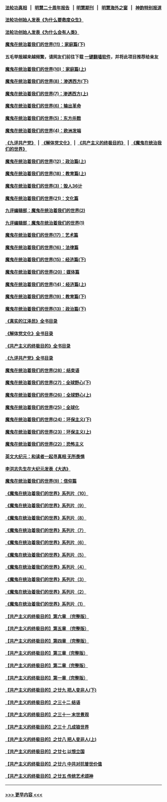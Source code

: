 #### [法轮功真相](https://github.com/gfw-breaker/truth/blob/master/README.md?t=0) &nbsp;&nbsp;|&nbsp;&nbsp; [明慧二十周年报告](https://github.com/gfw-breaker/mh-reports/blob/master/README.md?t=0) &nbsp;&nbsp;|&nbsp;&nbsp;[明慧期刊](https://github.com/gfw-breaker/mh-qikan) &nbsp;&nbsp;|&nbsp;&nbsp; [明慧海外之窗](https://github.com/gfw-breaker/mh-news/blob/master/README.md?t=0) &nbsp;&nbsp;|&nbsp;&nbsp; [神韵特别报道](https://github.com/gfw-breaker/mh-news/blob/master/shenyun.md?t=0)
#### [法轮功创始人发表《为什么要救度众生》](../pages/nsc422/n13975246.md?t=04181843) 
#### [法轮功创始人发表《为什么会有人类》](../pages/nsc422/n13912117.md?t=04181843) 
#### [魔鬼在统治着我们的世界(11)：家庭篇(下)](../pages/nsc422/n10440961.md?t=04181843) 
#### 五毛举报越来越频繁，请网友们前往下载 [一键翻墙软件](https://github.com/gfw-breaker/ssr-accounts)，并将此项目推荐给亲友
#### [魔鬼在统治着我们的世界(10)：家庭篇(上)](../pages/nsc422/n10435448.md?t=04181843) 
#### [魔鬼在统治着我们的世界(8)：渗透西方(下)](../pages/nsc422/n10429603.md?t=04181843) 
#### [魔鬼在统治着我们的世界(7)：渗透西方(上)](../pages/nsc422/n10426013.md?t=04181843) 
#### [魔鬼在统治着我们的世界(6)：输出革命](../pages/nsc422/n10421536.md?t=04181843) 
#### [魔鬼在统治着我们的世界(5)：东方杀戮](../pages/nsc422/n10417707.md?t=04181843) 
#### [魔鬼在统治着我们的世界(4)：欧洲发端](../pages/nsc422/n10414890.md?t=04181843) 
#### [《九评共产党》](https://github.com/begood0513/9ping.md/blob/master/README.md) &nbsp;|&nbsp; [《解体党文化》](../../../../jtdwh.md/blob/master/README.md)  &nbsp;|&nbsp; [《共产主义的终极目的》](../../../../gczydzjmd.md/blob/master/README.md) &nbsp;|&nbsp; [《魔鬼在统治我们的世界》](../../../../mgztzwmdsj.md/blob/master/README.md) 
#### [魔鬼在统治着我们的世界(12)：政治篇(上)](../pages/nsc422/n10444576.md?t=04181843) 
#### [魔鬼在统治着我们的世界(18)：教育篇(上)](../pages/nsc422/n10526970.md?t=04181843) 
#### [魔鬼在统治着我们的世界(3)：毁人36计](../pages/nsc422/n10411583.md?t=04181843) 
#### [魔鬼在统治着我们的世界(21)：文化篇](../pages/nsc422/n10597706.md?t=04181843) 
#### [九评编辑部：魔鬼在统治着我们的世界(2)](../pages/nsc422/n10410036.md?t=04181843) 
#### [九评编辑部：魔鬼在统治着我们的世界(1)](../pages/nsc422/n10406825.md?t=04181843) 
#### [魔鬼在统治着我们的世界(17)：艺术篇](../pages/nsc422/n10499093.md?t=04181843) 
#### [魔鬼在统治着我们的世界(16)：法律篇](../pages/nsc422/n10485969.md?t=04181843) 
#### [魔鬼在统治着我们的世界(15)：经济篇(下)](../pages/nsc422/n10469975.md?t=04181843) 
#### [魔鬼在统治着我们的世界(20)：媒体篇](../pages/nsc422/n10586579.md?t=04181843) 
#### [魔鬼在统治着我们的世界(14)：经济篇(上)](../pages/nsc422/n10457370.md?t=04181843) 
#### [魔鬼在统治着我们的世界(19)：教育篇(下)](../pages/nsc422/n10564808.md?t=04181843) 
#### [魔鬼在统治着我们的世界(13)：政治篇(下)](../pages/nsc422/n10448270.md?t=04181843) 
#### [《真实的江泽民》全书目录](../pages/nsc422/n13721399.md?t=04181843) 
#### [《解体党文化》全书目录](../pages/nsc422/n13721157.md?t=04181843) 
#### [《共产主义的终极目的》全书目录](../pages/nsc422/n13721048.md?t=04181843) 
#### [《九评共产党》全书目录](../pages/nsc422/n13708085.md?t=04181843) 
#### [魔鬼在统治着我们的世界(28)：结束语](../pages/nsc422/n10936246.md?t=04181843) 
#### [魔鬼在统治着我们的世界(27)：全球野心(下)](../pages/nsc422/n10928319.md?t=04181843) 
#### [魔鬼在统治着我们的世界(26)：全球野心(上)](../pages/nsc422/n10900318.md?t=04181843) 
#### [魔鬼在统治着我们的世界(25)：全球化](../pages/nsc422/n10788205.md?t=04181843) 
#### [魔鬼在统治着我们的世界(24)：环保主义(下)](../pages/nsc422/n10695307.md?t=04181843) 
#### [魔鬼在统治着我们的世界(23)：环保主义(上)](../pages/nsc422/n10688613.md?t=04181843) 
#### [魔鬼在统治着我们的世界(22)：恐怖主义](../pages/nsc422/n10614727.md?t=04181843) 
#### [英文大纪元：和读者一起寻真相 无所畏惧](../pages/nsc422/n12542027.md?t=04181843) 
#### [李洪志先生在大纪元发表《大选》](../pages/nsc422/n12534746.md?t=04181843) 
#### [魔鬼在统治着我们的世界(9)：信仰篇](../pages/nsc422/n10432159.md?t=04181843) 
#### [《魔鬼在统治着我们的世界》系列片（10）](../pages/nsc422/n12292670.md?t=04181843) 
#### [《魔鬼在统治着我们的世界》系列片（9）](../pages/nsc422/n12290859.md?t=04181843) 
#### [《魔鬼在统治着我们的世界》系列片（8）](../pages/nsc422/n12287445.md?t=04181843) 
#### [《魔鬼在统治着我们的世界》系列片（7）](../pages/nsc422/n12283425.md?t=04181843) 
#### [《魔鬼在统治着我们的世界》系列片（6）](../pages/nsc422/n12282314.md?t=04181843) 
#### [《魔鬼在统治着我们的世界》系列片（5）](../pages/nsc422/n12281419.md?t=04181843) 
#### [《魔鬼在统治着我们的世界》系列片（4）](../pages/nsc422/n12274024.md?t=04181843) 
#### [《魔鬼在统治着我们的世界》系列片（3）](../pages/nsc422/n12271322.md?t=04181843) 
#### [《魔鬼在统治着我们的世界》系列片（2）](../pages/nsc422/n12269049.md?t=04181843) 
#### [《魔鬼在统治着我们的世界》系列片（1）](../pages/nsc422/n12267575.md?t=04181843) 
#### [【共产主义的终极目的】第六章 （完整版）](../pages/nsc422/n11428913.md?t=04181843) 
#### [【共产主义的终极目的】第五章 （完整版）](../pages/nsc422/n11428912.md?t=04181843) 
#### [【共产主义的终极目的】第四章 （完整版）](../pages/nsc422/n11428907.md?t=04181843) 
#### [【共产主义的终极目的】第三章（完整版）](../pages/nsc422/n11428848.md?t=04181843) 
#### [【共产主义的终极目的】第二章（完整版）](../pages/nsc422/n11428831.md?t=04181843) 
#### [【共产主义的终极目的】第一章（完整版）](../pages/nsc422/n11417651.md?t=04181843) 
#### [【共产主义的终极目的】之廿九 把人变非人(下)](../pages/nsc422/n11344140.md?t=04181843) 
#### [【共产主义的终极目的】之三十二 结语](../pages/nsc422/n11360535.md?t=04181843) 
#### [【共产主义的终极目的】之三十一 末世景观](../pages/nsc422/n11351129.md?t=04181843) 
#### [【共产主义的终极目的】之三十 几成狼世界](../pages/nsc422/n11348280.md?t=04181843) 
#### [【共产主义的终极目的】之廿八 把人变非人(上)](../pages/nsc422/n11340492.md?t=04181843) 
#### [【共产主义的终极目的】之廿七 以恨立国](../pages/nsc422/n11336944.md?t=04181843) 
#### [【共产主义的终极目的】之廿六 中共对抗普世价值](../pages/nsc422/n11324785.md?t=04181843) 
#### [【共产主义的终极目的】之廿五 传统艺术颂神](../pages/nsc422/n11296396.md?t=04181843) 

----
#### [ >>> 更早内容 <<< ](../indexes/nsc422-earlier.md)
